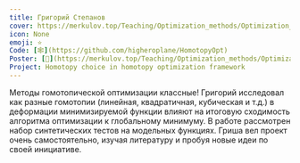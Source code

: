 ```yaml
---
title: Григорий Степанов
cover: https://merkulov.top/Teaching/Optimization_methods/Optimization_methods____/Лучшие_проекты_по_оптимизации_2019/Григорий_Степанов/stepanov.png
icon: None
emoji: ⭐
Code: [🕸](https://github.com/higheroplane/HomotopyOpt)
Poster: [📎](https://merkulov.top/Teaching/Optimization_methods/Optimization_methods____/Лучшие_проекты_по_оптимизации_2019/Григорий_Степанов/stepanov.pdf)
Project: Homotopy choice in homotopy optimization framework
---
```


Методы гомотопической оптимизации классные! Григорий исследовал как разные гомотопии (линейная, квадратичная, кубическая и т.д.) в деформации минимизируемой функции влияют на итоговую сходимость алгоритма оптимизации к глобальному минимуму. В работе рассмотрен набор синтетических тестов на модельных функциях. Гриша вел проект очень самостоятельно, изучая литературу и пробуя новые идеи по своей инициативе.
